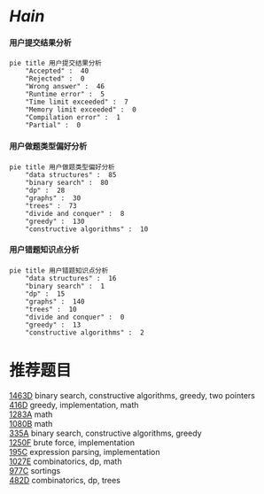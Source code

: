# _Hain_

<!-- tabs:start -->



#### **用户提交结果分析**

```mermaid
pie title 用户提交结果分析
    "Accepted" :  40
    "Rejected" :  0
    "Wrong answer" :  46
    "Runtime error" :  5
    "Time limit exceeded" :  7
    "Memory limit exceeded" :  0
    "Compilation error" :  1
    "Partial" :  0
```

#### **用户做题类型偏好分析**

```mermaid
pie title 用户做题类型偏好分析
    "data structures" :  85
    "binary search" :  80
    "dp" :  28
    "graphs" :  30
    "trees" :  73
    "divide and conquer" :  8
    "greedy" :  130
    "constructive algorithms" :  10
```
#### **用户错题知识点分析**

```mermaid
pie title 用户错题知识点分析
    "data structures" :  16
    "binary search" :  1
    "dp" :  15
    "graphs" :  140
    "trees" :  10
    "divide and conquer" :  0
    "greedy" :  13
    "constructive algorithms" :  2
```



<!-- tabs:end -->
# 推荐题目
[1463D](https://codeforces.com/contest/1463/problem/D)		binary search,
                        constructive algorithms,
                        greedy,
                        two pointers		  
[416D](https://codeforces.com/contest/416/problem/D)		greedy,
                        implementation,
                        math		  
[1283A](https://codeforces.com/contest/1283/problem/A)		math		  
[1080B](https://codeforces.com/contest/1080/problem/B)		math		  
[335A](https://codeforces.com/contest/335/problem/A)		binary search,
                        constructive algorithms,
                        greedy		  
[1250F](https://codeforces.com/contest/1250/problem/F)		brute force,
                        implementation		  
[195C](https://codeforces.com/contest/195/problem/C)		expression parsing,
                        implementation		  
[1027E](https://codeforces.com/contest/1027/problem/E)		combinatorics,
                        dp,
                        math		  
[977C](https://codeforces.com/contest/977/problem/C)		sortings		  
[482D](https://codeforces.com/contest/482/problem/D)		combinatorics,
                        dp,
                        trees		  
